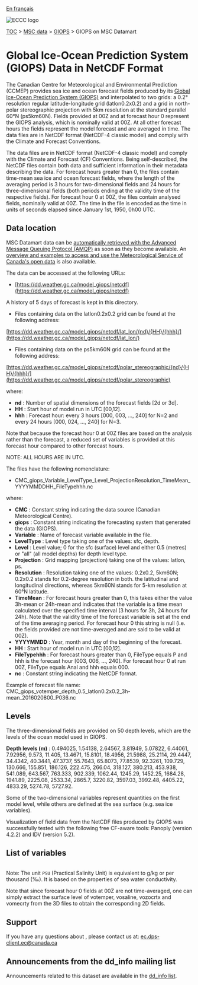 [En français](readme_giops-datamart_fr.md)

![ECCC logo](../../img_eccc-logo.png)

[TOC](../../readme_en.md) > [MSC data](../readme_en.md) > [GIOPS](readme_giops_en.md) > GIOPS on MSC Datamart

# Global Ice-Ocean Prediction System (GIOPS) Data in NetCDF Format

The Canadian Centre for Meteorological and Environmental Prediction (CCMEP) provides sea ice and ocean forecast fields produced by its [Global Ice-Ocean Prediction System (GIOPS)](readme_giops_en.md) and interpolated to two grids: a 0.2° resolution regular latitude-longitude grid (latlon0.2x0.2) and a grid in north-polar stereographic projection with 5km resolution at the standard parallel 60°N (ps5km60N).  Fields provided at 00Z and at forecast hour 0 represent the GIOPS analysis, which is nominally valid at 00Z.  At all other forecast hours the fields represent the model forecast and are averaged in time.  The data files are in NetCDF format (NetCDF-4 classic model) and comply with the Climate and Forecast Conventions.

The data files are in NetCDF format (NetCDF-4 classic model) and comply with the Climate and Forecast (CF) Conventions. Being self-described, the NetCDF files contain both data and sufficient information in their metadata describing the data.  For forecast hours greater than 0, the files contain time-mean sea ice and ocean forecast fields, where the length of the averaging period is 3 hours for two-dimensional fields and 24 hours for three-dimensional fields (both periods ending at the validity time of the respective fields).  For forecast hour 0 at 00Z, the files contain analysed fields, nominally valid at 00Z. The time in the file is encoded as the time in units of seconds elapsed since January 1st, 1950, 0h00 UTC.

## Data location

MSC Datamart data can be [automatically retrieved with the Advanced Message Queuing Protocol (AMQP)](../../msc-datamart/amqp_en.md) as soon as they become available. An [overview and examples to access and use the Meteorological Service of Canada's open data](../../usage/readme_en.md) is also available.

The data can be accessed at the following URLs:

* [https://dd.weather.gc.ca/model_giops/netcdf](https://dd.weather.gc.ca/model_giops/netcdf)

A history of 5 days of forecast is kept in this directory.

* Files containing data on the latlon0.2x0.2 grid can be found at the following address:

[https://dd.weather.gc.ca/model_giops/netcdf/lat_lon/{nd}/{HH}/{hhh}/](https://dd.weather.gc.ca/model_giops/netcdf/lat_lon/)

* Files containing data on the ps5km60N grid can be found at the following address:

[https://dd.weather.gc.ca/model_giops/netcdf/polar_stereographic/{nd}/{HH}/{hhh}/](https://dd.weather.gc.ca/model_giops/netcdf/polar_stereographic)

where:

* __nd__ : Number of spatial dimensions of the forecast fields [2d or 3d].
* __HH__ : Start hour of model run in UTC [00,12].
* __hhh__ : Forecast hour: every 3 hours [000, 003, ..., 240] for N=2  and every 24 hours [000, 024, ..., 240] for N=3.

Note that because the forecast hour 0 at 00Z files are based on the analysis rather than the forecast, a reduced set of variables is provided at this forecast hour compared to other forecast hours.

NOTE: ALL HOURS ARE IN UTC.

The files have the following nomenclature:

* CMC_giops_Variable_LevelType_Level_ProjectionResolution_TimeMean_YYYYMMDDHH_FileTypehhh.nc

where:

* __CMC__ : Constant string indicating the data source (Canadian Meteorological Centre).
* __giops__ : Constant string indicating the forecasting system that generated the data (GIOPS).
* __Variable__ : Name of forecast variable available in the file.
* __LevelType__ : Level type taking one of the values: sfc, depth.
* __Level__ : Level value; 0 for the sfc (surface) level and either 0.5 (metres) or "all" (all model depths) for depth
level type.
* __Projection__ : Grid mapping (projection) taking one of the values: latlon, ps.
* __Resolution__ : Resolution taking one of the values: 0.2x0.2, 5km60N; 0.2x0.2 stands for 0.2-degree resolution in both.
the latitudinal and longitudinal directions, whereas 5km60N stands for 5-km resolution at 60°N latitude.
* __TimeMean__ : For forecast hours greater than 0, this takes either the value 3h-mean or 24h-mean and indicates that the variable is a time mean calculated over the specified time interval (3 hours for 3h, 24 hours for 24h). Note that the validity time of the forecast variable is set at the end of the time averaging period.  For forecast hour 0 this string is null (i.e. the fields provided are not time-averaged and are said to be valid at 00Z).
* __YYYYMMDD__ : Year, month and day of the beginning of the forecast.
* __HH__ : Start hour of model run in UTC [00,12].
* __FileTypehhh__ : For forecast hours greater than 0, FileType equals P and hhh is the forecast hour [003, 006, ..., 240].
For forecast hour 0 at run 00Z, FileType equals Anal and hhh equals 000.
* __nc__ : Constant string indicating the NetCDF format.

Example of forecast file name:
CMC_giops_votemper_depth_0.5_latlon0.2x0.2_3h-mean_2016020800_P036.nc

## Levels

The three-dimensional fields are provided on 50 depth levels, which are the levels of the ocean model used in GIOPS.

__Depth levels (m)__ : 0.494025, 1.54138, 2.64567, 3.81949, 5.07822, 6.44061, 7.92956, 9.573, 11.405, 13.4671, 15.8101, 18.4956, 21.5988, 25.2114, 29.4447, 34.4342, 40.3441, 47.3737, 55.7643, 65.8073, 77.8539, 92.3261, 109.729, 130.666, 155.851, 186.126, 222.475, 266.04, 318.127, 380.213, 453.938, 541.089, 643.567, 763.333, 902.339, 1062.44, 1245.29, 1452.25, 1684.28, 1941.89, 2225.08, 2533.34, 2865.7, 3220.82, 3597.03, 3992.48, 4405.22, 4833.29, 5274.78, 5727.92.

Some of the two-dimensional variables represent quantities on the first model level, while others are defined at the sea surface (e.g. sea ice variables).

Visualization of field data from the NetCDF files produced by GIOPS was successfully tested with the following free CF-aware tools: Panoply (version 4.2.2) and IDV (version 5.2).

## List of variables

<table id="csv-table" class="display"></table>

<link href="https://cdn.jsdelivr.net/npm/simple-datatables@latest/dist/style.css" rel="stylesheet" type="text/css">
<script src="https://cdn.jsdelivr.net/npm/simple-datatables@latest"></script>
<script src="../../../js/variables_datatable.js" type="text/javascript"></script>
<script>
  loadTable("csv-table", "../../../assets/csv/GIOPS_en.csv", "EN");
</script>

Note: The unit `PSU` (Practical Salinity Unit) is equivalent to g/kg or per thousand (‰). It is based on the properties of sea water conductivity.

Note that since forecast hour 0 fields at 00Z are not time-averaged, one can simply extract the surface level of votemper, vosaline, vozocrtx and vomecrty from the 3D files to obtain the corresponding 2D fields.

## Support

If you have any questions about , please contact us at: [ec.dps-client.ec@canada.ca](mailto:ec.dps-client.ec@canada.ca)

## Announcements from the dd_info mailing list 

Announcements related to this dataset are available in the [dd_info list](https://comm.collab.science.gc.ca/mailman3/postorius/lists/dd_info/).
